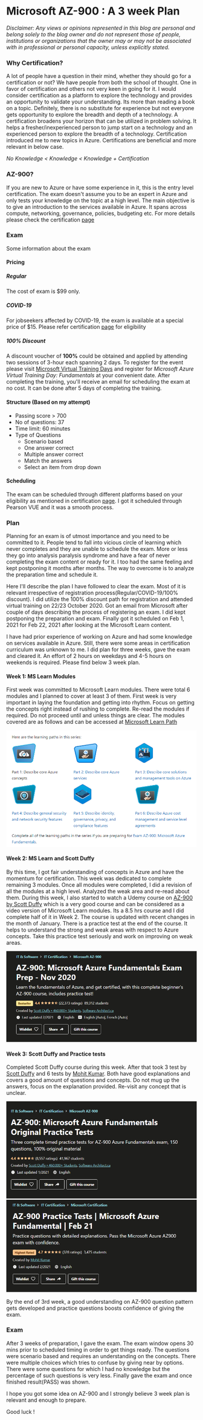 # Microsoft AZ-900 : A 3 week Plan 

*Disclaimer: Any views or opinions represented in this blog are personal and belong solely to the blog owner and do not represent those of people, institutions or organizations that the owner may or may not be associated with in professional or personal capacity, unless explicitly stated.*

### Why Certification?

A lot of people have a question in their mind, whether they should go for a certification or not? We have people from both the school of thought. One in favor of certification and others not very keen in going for it. I would consider certification as a platform to explore the technology and provides an opportunity to validate your understanding. Its more than reading a book on a topic. Definitely, there is no substitute for experience but not everyone gets opportunity to explore the breadth and depth of a technology. A certification broadens your horizon that can be utilized in problem solving. It helps a fresher/inexperienced person to jump start on a technology and an experienced person to explore the breadth of a technology.  Certification introduced me to new topics in Azure. Certifications are beneficial and more relevant in below case.

*No Knowledge < Knowledge < Knowledge + Certification*

### AZ-900?

If you are new to Azure or have some experience in it, this is the entry level certification. The exam doesn't assume you to be an expert in Azure and only tests your knowledge on the topic at a high level. The main objective is to give an introduction to the services available in Azure. It spans across compute, networking, governance, policies, budgeting etc. For more details please check the certification [page](https://docs.microsoft.com/en-us/learn/certifications/exams/az-900)

### Exam

Some information about the exam

#### Pricing

##### Regular

The cost of exam is $99 only. 

##### COVID-19 

For jobseekers affected by COVID-19, the exam is available at a special price of $15. Please refer certification [page](https://docs.microsoft.com/en-us/learn/certifications/exams/az-900) for eligibility

##### 100% Discount

A discount voucher of **100%** could be obtained and applied by attending two sessions of 3-hour each spanning 2 days. To register for the event please visit [Microsoft Virtual Training Days](https://www.microsoft.com/en-us/trainingdays) and register for *Microsoft Azure Virtual Training Day: Fundamentals* at your convenient date. After completing the training, you'll receive an email for scheduling the exam at no cost. It can be done after 5 days of completing the training.

#### Structure (Based on my attempt)

- Passing score > 700
- No of questions: 37
- Time limit: 60 minutes
- Type of Questions
  - Scenario based
  - One answer correct
  - Multiple answer correct
  - Match the answers
  - Select an item from drop down

#### Scheduling 

The exam can be scheduled through different platforms based on your eligibility as mentioned in certification [page](https://docs.microsoft.com/en-us/learn/certifications/exams/az-900). I got it scheduled through Pearson VUE and it was a smooth process.

### Plan

Planning for an exam is of utmost importance and you need to be committed to it. People tend to fall into vicious circle of learning which never completes and they are unable to schedule the exam. More or less they go into analysis paralysis syndrome and have a fear of never completing the exam content or ready for it. I too had the same feeling and kept postponing it months after months. The way to overcome is to analyze the preparation time and schedule it.  

Here I'll describe the plan I have followed to clear the exam. Most of it is relevant irrespective of registration process(Regular/COVID-19/100% discount). I did utilize the 100% discount path for registration and attended virtual training on 22/23 October 2020. Got an email from Microsoft after couple of days describing the process of registering an exam. I did kept postponing the preparation and exam. Finally got it scheduled on Feb 1, 2021 for Feb 22, 2021 after looking at the Microsoft Learn content. 

I have had prior experience of working on Azure and had some knowledge on services available in Azure. Still, there were some areas in certification curriculum was unknown to me. I did plan for three weeks, gave the exam and cleared it. An effort of 2 hours on weekdays and 4-5 hours on weekends is required. Please find below 3 week plan.  

#### Week 1: MS Learn Modules

First week was committed to Microsoft Learn modules. There were total 6 modules and I planned to cover at least 3 of them. First week is very important in laying the foundation and getting into rhythm. Focus on getting the concepts right instead of rushing to complete. Re-read the modules if required. Do not proceed until and unless things are clear. The modules covered are as follows and can be accessed at [Microsoft Learn Path](https://docs.microsoft.com/en-us/learn/paths/az-900-describe-cloud-concepts/)

<img src=".\Six_modules.png" alt="Six Modules" style="zoom:80%;" />

#### Week 2: MS Learn and Scott Duffy

By this time, I got fair understanding of  concepts in Azure and have the momentum for certification. This week was dedicated to complete remaining 3 modules. Once all modules were completed, I did a revision of all the modules at a high level. Analyzed the weak area and re-read about them. During this week, I also started to watch a Udemy course on [AZ-900 by Scott Duffy](https://www.udemy.com/course/az900-azure/) which is a very good course and can be considered as a video version of Microsoft Learn modules. Its a 8.5 hrs course and I did complete half of it in Week 2. The course is updated with recent changes in the month of January. There is a practice test at the end of the course. It helps to understand the strong and weak areas with respect to Azure concepts. Take this practice test seriously and work on improving on weak areas.

<img src=".\az-900-scott-duffy.png" alt="image-20210228230955111" style="zoom:80%;" />



#### Week 3: Scott Duffy and Practice tests

Completed Scott Duffy course during this week. After that took 3 test by [Scott Duffy](https://www.udemy.com/course/az900-azure-tests/) and 6 tests by [Mohit Kumar](https://www.udemy.com/course/microsoft-azure-az-900-certification-exam-practice-tests/). Both have good explanations and covers a good amount of questions and concepts. Do not mug up the answers, focus on the explanation provided. Re-visit any concept that is unclear. 

<img src=".\az-900-scott-duffy-practice-test.png" alt="image-20210228232047291" style="zoom:80%;" />



<img src=".\az-900-mohit-kumar.png" alt="image-20210228230955111" style="zoom:80%;" />



By the end of 3rd week, a good understanding on AZ-900 question pattern gets developed and practice questions boosts confidence of giving the exam. 

### Exam

After 3 weeks of preparation, I gave the exam. The exam window opens 30 mins prior to scheduled timing in order to get things ready. The questions were scenario based and requires an understanding on the concepts. There were multiple choices which tries to confuse by giving near by options. There were some questions for which I had no knowledge but the percentage of such questions is very less. Finally gave the exam and once finished result(PASS) was shown.

I hope you got some idea on AZ-900 and I strongly believe 3 week plan is relevant and enough to prepare.

Good luck !

